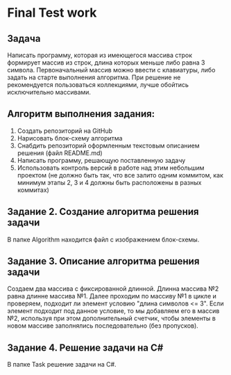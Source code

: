 # Final Test work

## Задача
Написать программу, которая из имеющегося массива строк формирует массив из строк, длина которых меньше либо равна 3 символа. Первоначальный массив можно ввести с клавиатуры, либо задать на старте выполнения алгоритма. При решение не рекомендуется пользоваться коллекциями, лучше обойтись исключительно массивами.
## Алгоритм выполнения задания:
1. Создать репозиторий на GitHub
2. Нарисовать блок-схему алгоритма
3. Снабдить репозиторий оформленным текстовым описанием решения (файл README.md)
4. Написать программу, решающую поставленную задачу
5. Использовать контроль версий в работе над этим небольшим проектом (не должно быть так, что все залито одним коммитом, как минимум этапы 2, 3 и 4 должны быть расположены в разных коммитах)
## Задание 2. Создание алгоритма решения задачи
В папке Algorithm находится файл с изображением блок-схемы.
## Задание 3. Описание алгоритма решения задачи
Создаем два массива с фиксированной длинной. Длинна массива №2 равна длинне массива №1.
Далее проходим по массиву №1 в цикле и проверяем, подходит ли элемент условию "длина символов <= 3". Если элемент подходит под данное условие, то мы добавляем его в  массив №2, используя при этом дополнительный счетчик, чтобы элементы в новом массиве заполнялись последовательно (без пропусков).
## Задание 4. Решение задачи на C#
В папке Task решение задачи на C#.


